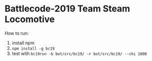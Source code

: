 # Battlecode-2019 Team Steam Locomotive

How to run:
1. install npm
2. `npm install -g bc19`
3. test with `bc19run -b bot/src/bc19/ -r bot/src/bc19/ --chi 1000`

